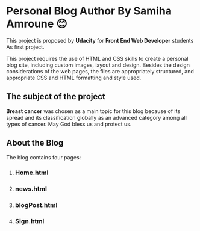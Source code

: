 # Personal Blog Author By Samiha Amroune :blush:

This project is proposed by **Udacity** for **Front End Web Developer** students As first project.

This project requires the use of HTML and CSS skills to create a personal blog site, including custom images, layout and design. Besides the design considerations of the web pages, the files are appropriately structured, and appropriate CSS and HTML formatting and style used.

## The subject of the project

**Breast cancer** was chosen as a main topic for this blog because of its spread and its classification globally as an advanced category among all types of cancer. May God bless us and protect us.

## About the Blog
The blog contains four pages:

1. ### Home.html
2. ### news.html
3. ### blogPost.html
4. ### Sign.html
